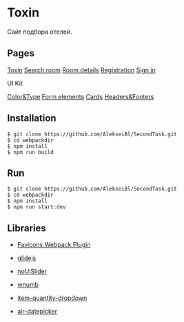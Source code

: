 # Toxin

Сайт подбора отелей.


## Pages

[Toxin](https://alekseibl.github.io/SecondTask/landing.html)
[Search room](https://alekseibl.github.io/SecondTask/search-room.html)
[Room details](https://alekseibl.github.io/SecondTask/room-details.html)
[Registration](https://alekseibl.github.io/SecondTask/registration.html)
[Sign in](https://alekseibl.github.io/SecondTask/sign-in.html)

UI Kit

[Color&Type](https://alekseibl.github.io/SecondTask/color&type.html)
[Form elements](https://alekseibl.github.io/SecondTask/form-elements.html)
[Cards](https://alekseibl.github.io/SecondTask/cards.html)
[Headers&Footers](https://alekseibl.github.io/SecondTask/headers&footers.html)


## Installation

```
$ git clone https://github.com/AlekseiBl/SecondTask.git
$ cd webpackdir
$ npm install
$ npm run build
```

## Run


```
$ git clone https://github.com/AlekseiBl/SecondTask.git
$ cd webpackdir
$ npm install 
$ npm run start:dev
```

## Libraries

* [Favicons Webpack Plugin](https://www.npmjs.com/package/favicons-webpack-plugin)

* [glidejs](https://github.com/glidejs/glide)

* [noUiSlider](https://github.com/leongersen/noUiSlider)

* [wnumb](https://github.com/leongersen/wnumb)

* [item-quantity-dropdown](https://www.npmjs.com/package/item-quantity-dropdown)

* [air-datepicker](https://github.com/t1m0n/air-datepicker)




